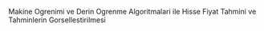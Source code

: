 Makine Ogrenimi ve Derin Ogrenme Algoritmalari ile Hisse Fiyat Tahmini ve Tahminlerin Gorsellestirilmesi
